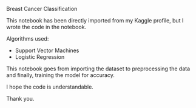 Breast Cancer Classification

This notebook has been directly imported from my Kaggle profile, but I wrote the code in the notebook. 

Algorithms used: 
- Support Vector Machines
- Logistic Regression

This notebook goes from importing the dataset to preprocessing the data and finally, training the model for accuracy. 

I hope the code is understandable. 

Thank you. 